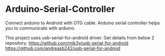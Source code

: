 # Arduino-Serial-Controller
Connect arduino to Android with OTG cable. Arduino serial controller helps you to communicate with arduino.

This project uses usb-serial-for-android driver. Get details from below 2 repository.
https://github.com/mik3y/usb-serial-for-android
https://github.com/andreasb242/usb-serial-for-android


